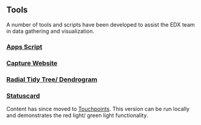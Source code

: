 ## Tools

A number of tools and scripts have been developed to assist the EDX team in data gathering and visualization.

### [Apps Script](Tools/apps-script/README.md)

### [Capture Website](Tools/capture-website/README.md)

### [Radial Tidy Tree/ Dendrogram](Tools/radial-tidy-tree/README.md)

### [Statuscard](Tools/statuscard/README.md)

Content has since moved to [Touchpoints](https://github.com/gsa/touchpoints). This version can be run locally and demonstrates the red light/ green light functionality.
